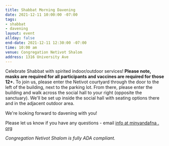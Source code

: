 ```yaml
---
title: Shabbat Morning Davening
date: 2021-12-11 10:00:00 -07:00
tags:
- shabbat
- davening
layout: event
allday: false
end-date: 2021-12-11 12:30:00 -07:00
time: 10:00 am
venue: Congregation Netivot Shalom
address: 1316 University Ave
---
```


Celebrate Shabbat with spirited indoor/outdoor services! **Please note, masks are required for all participants and vaccines are required for those 12+.** To join us, please enter the Netivot courtyard through the door to the left of the building, next to the parking lot. From there, please enter the building and walk across the social hall to your right (opposite the sanctuary). We'll be set up inside the social hall with seating options there and in the adjacent outdoor area.

We're looking forward to davening with you!

Please let us know if you have any questions - email [info at minyandafna . org](mailto:info@minyandafna.org)

_Congregation Netivot Shalom is fully ADA compliant._
